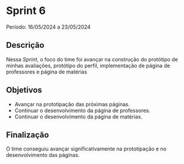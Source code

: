 # Sprint 6

Período: 16/05/2024 a 23/05/2024

## Descrição

Nessa _Sprint_, o foco do time foi avançar na construção do protótipo de minhas avaliações, protótipo do perfil, implementação de página de professores e página de matérias
## Objetivos
- Avançar na prototipação das próximas páginas.
- Continuar o desenvolvimento da página de professores.
- Continuar o desenvolvimento da página de matérias.

## Finalização
O time conseguiu avançar significativamente na prototipação e no desenvolvimento das páginas.
